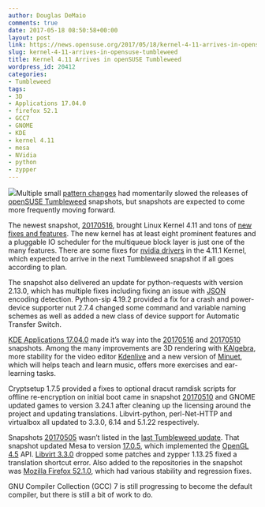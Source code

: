 ```yaml
---
author: Douglas DeMaio
comments: true
date: 2017-05-18 08:50:58+00:00
layout: post
link: https://news.opensuse.org/2017/05/18/kernel-4-11-arrives-in-opensuse-tumbleweed/
slug: kernel-4-11-arrives-in-opensuse-tumbleweed
title: Kernel 4.11 Arrives in openSUSE Tumbleweed
wordpress_id: 20412
categories:
- Tumbleweed
tags:
- 3D
- Applications 17.04.0
- firefox 52.1
- GCC7
- GNOME
- KDE
- kernel 4.11
- mesa
- NVidia
- python
- zypper
---
```


![](https://www.kde.org/announcements/minuet1704.png)Multiple small [pattern changes](https://en.wikibooks.org/wiki/Computer_Science_Design_Patterns) had momentarily slowed the releases of [openSUSE Tumbleweed](https://en.opensuse.org/Portal:Tumbleweed) snapshots, but snapshots are expected to come more frequently moving forward.

The newest snapshot, [20170516](https://lists.opensuse.org/opensuse-factory/2017-05/msg00209.html), brought Linux Kernel 4.11 and tons of [new fixes and features](https://kernelnewbies.org/Linux_4.11). The new kernel has at least eight prominent features and a pluggable IO scheduler for the multiqueue block layer is just one of the many features. There are some fixes for [nvidia drivers](//www.nvidia.com/Download/index.aspx) in the 4.11.1 Kernel, which expected to arrive in the next Tumbleweed snapshot if all goes according to plan.

The snapshot also delivered an update for python-requests with version 2.13.0, which has multiple fixes including fixing an issue with [JSON](//www.json.org/) encoding detection. Python-sip 4.19.2 provided a fix for a crash and power-device supporter nut 2.7.4 changed some command and variable naming schemes as well as added a new class of device support for Automatic Transfer Switch.

[KDE Applications 17.04.0](https://www.kde.org/announcements/announce-applications-17.04.0.php) made it’s way into the [20170516](https://lists.opensuse.org/opensuse-factory/2017-05/msg00209.html) and [20170510](https://lists.opensuse.org/opensuse-factory/2017-05/msg00201.html) snapshots. Among the many improvements are 3D rendering with [KAlgebra](https://edu.kde.org/kalgebra/), more stability for the video editor [Kdenlive](https://kdenlive.org/) and a new version of [Minuet](https://minuet.kde.org/), which will helps teach and learn music, offers more exercises and ear-learning tasks.<!-- more -->

Cryptsetup 1.7.5 provided a fixes to optional dracut ramdisk scripts for offline re-encryption on initial boot came in snapshot [20170510](https://lists.opensuse.org/opensuse-factory/2017-05/msg00201.html) and GNOME updated games to version 3.24.1 after cleaning up the licensing around the project and updating translations. Libvirt-python, perl-Net-HTTP and virtualbox all updated to 3.3.0, 6.14 and 5.1.22 respectively.

Snapshots [20170505](https://lists.opensuse.org/opensuse-factory/2017-05/msg00067.html) wasn’t listed in the [last Tumbleweed update](https://news.opensuse.org/2017/05/05/gnome-3-24-1-plasma-5-9-5-arrive-in-tumbleweed/). That snapshot updated Mesa to version [17.0.5](https://www.mesa3d.org/relnotes/17.0.5.html), which implemented the [OpenGL 4.5](https://www.opengl.org/discussion_boards/showthread.php/184619-NVIDIA-releases-OpenGL-4-5-beta-drivers) API. [Libvirt 3.3.0](https://libvirt.org/news.html) dropped some patches and zypper 1.13.25 fixed a translation shortcut error. Also added to the repositories in the snapshot was [Mozilla Firefox 52.1.0](https://www.mozilla.org/en-US/firefox/52.1.0/releasenotes/), which had various stability and regression fixes.

GNU Compiler Collection (GCC) 7 is still progressing to become the default compiler, but there is still a bit of work to do.

